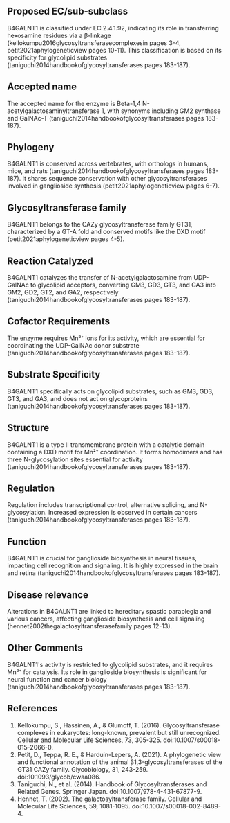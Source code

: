## Proposed EC/sub-subclass  
B4GALNT1 is classified under EC 2.4.1.92, indicating its role in transferring hexosamine residues via a β-linkage (kellokumpu2016glycosyltransferasecomplexesin pages 3-4, petit2021aphylogeneticview pages 10-11). This classification is based on its specificity for glycolipid substrates (taniguchi2014handbookofglycosyltransferases pages 183-187).

## Accepted name  
The accepted name for the enzyme is Beta-1,4 N-acetylgalactosaminyltransferase 1, with synonyms including GM2 synthase and GalNAc-T (taniguchi2014handbookofglycosyltransferases pages 183-187).

## Phylogeny  
B4GALNT1 is conserved across vertebrates, with orthologs in humans, mice, and rats (taniguchi2014handbookofglycosyltransferases pages 183-187). It shares sequence conservation with other glycosyltransferases involved in ganglioside synthesis (petit2021aphylogeneticview pages 6-7).

## Glycosyltransferase family  
B4GALNT1 belongs to the CAZy glycosyltransferase family GT31, characterized by a GT-A fold and conserved motifs like the DXD motif (petit2021aphylogeneticview pages 4-5).

## Reaction Catalyzed  
B4GALNT1 catalyzes the transfer of N-acetylgalactosamine from UDP-GalNAc to glycolipid acceptors, converting GM3, GD3, GT3, and GA3 into GM2, GD2, GT2, and GA2, respectively (taniguchi2014handbookofglycosyltransferases pages 183-187).

## Cofactor Requirements  
The enzyme requires Mn²⁺ ions for its activity, which are essential for coordinating the UDP-GalNAc donor substrate (taniguchi2014handbookofglycosyltransferases pages 183-187).

## Substrate Specificity  
B4GALNT1 specifically acts on glycolipid substrates, such as GM3, GD3, GT3, and GA3, and does not act on glycoproteins (taniguchi2014handbookofglycosyltransferases pages 183-187).

## Structure  
B4GALNT1 is a type II transmembrane protein with a catalytic domain containing a DXD motif for Mn²⁺ coordination. It forms homodimers and has three N-glycosylation sites essential for activity (taniguchi2014handbookofglycosyltransferases pages 183-187).

## Regulation  
Regulation includes transcriptional control, alternative splicing, and N-glycosylation. Increased expression is observed in certain cancers (taniguchi2014handbookofglycosyltransferases pages 183-187).

## Function  
B4GALNT1 is crucial for ganglioside biosynthesis in neural tissues, impacting cell recognition and signaling. It is highly expressed in the brain and retina (taniguchi2014handbookofglycosyltransferases pages 183-187).

## Disease relevance  
Alterations in B4GALNT1 are linked to hereditary spastic paraplegia and various cancers, affecting ganglioside biosynthesis and cell signaling (hennet2002thegalactosyltransferasefamily pages 12-13).

## Other Comments  
B4GALNT1's activity is restricted to glycolipid substrates, and it requires Mn²⁺ for catalysis. Its role in ganglioside biosynthesis is significant for neural function and cancer biology (taniguchi2014handbookofglycosyltransferases pages 183-187).

## References
1. Kellokumpu, S., Hassinen, A., & Glumoff, T. (2016). Glycosyltransferase complexes in eukaryotes: long-known, prevalent but still unrecognized. Cellular and Molecular Life Sciences, 73, 305-325. doi:10.1007/s00018-015-2066-0.
2. Petit, D., Teppa, R. E., & Harduin-Lepers, A. (2021). A phylogenetic view and functional annotation of the animal β1,3-glycosyltransferases of the GT31 CAZy family. Glycobiology, 31, 243-259. doi:10.1093/glycob/cwaa086.
3. Taniguchi, N., et al. (2014). Handbook of Glycosyltransferases and Related Genes. Springer Japan. doi:10.1007/978-4-431-67877-9.
4. Hennet, T. (2002). The galactosyltransferase family. Cellular and Molecular Life Sciences, 59, 1081-1095. doi:10.1007/s00018-002-8489-4.